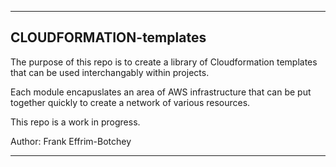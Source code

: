 --------------------------------------------------------------

## CLOUDFORMATION-templates

The purpose of this repo is to create a library of Cloudformation templates that can be used interchangably within projects.  

Each module encapuslates an area of AWS infrastructure that can be put together quickly to create a network of various resources.

This repo is a work in progress.

Author: Frank Effrim-Botchey

--------------------------------------------------------------
